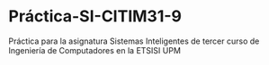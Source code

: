 # Práctica-SI-CITIM31-9
Práctica para la asignatura Sistemas Inteligentes de tercer curso de Ingeniería de Computadores en la ETSISI UPM
